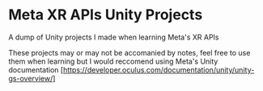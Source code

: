 # Meta XR APIs Unity Projects

A dump of Unity projects I made when learning Meta's XR APIs

These projects may or may not be accomanied by notes, feel free to use them when learning but I would reccomend using Meta's Unity documentation [https://developer.oculus.com/documentation/unity/unity-gs-overview/]

